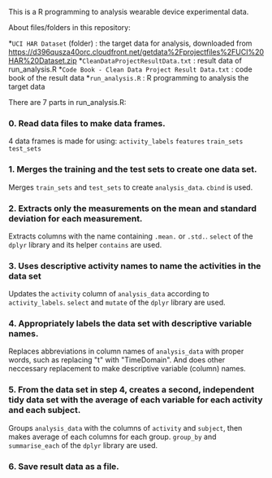 This is a R programming to analysis wearable device experimental data.

About files/folders in this repository:

  *`UCI HAR Dataset` (folder) : the target data for analysis, downloaded from https://d396qusza40orc.cloudfront.net/getdata%2Fprojectfiles%2FUCI%20HAR%20Dataset.zip
  *`CleanDataProjectResultData.txt` : result data of run_analysis.R
  *`Code Book - Clean Data Project Result Data.txt` : code book of the result data
  *`run_analysis.R` : R programming to analysis the target data

There are 7 parts in run_analysis.R:
### 0. Read data files to make data frames.
  4 data frames is made for using:
   `activity_labels`
   `features`
   `train_sets`
   `test_sets`

### 1. Merges the training and the test sets to create one data set.
  Merges `train_sets` and `test_sets` to create `analysis_data`.
  `cbind` is used.

### 2. Extracts only the measurements on the mean and standard deviation for each measurement.
  Extracts columns with the name containing `.mean.` or `.std.`.
  `select` of the `dplyr` library and its helper `contains` are used.

### 3. Uses descriptive activity names to name the activities in the data set
  Updates the `activity` column of `analysis_data` according to `activity_labels`.
  `select` and `mutate` of the `dplyr` library are used.

### 4. Appropriately labels the data set with descriptive variable names.
  Replaces abbreviations in column names of `analysis_data` with proper words, such as replacing "t" with "TimeDomain".
  And does other neccessary replacement to make descriptive variable (column) names.

### 5. From the data set in step 4, creates a second, independent tidy data set with the average of each variable for each activity and each subject.
  Groups `analysis_data` with the columns of `activity` and `subject`, then makes average of each columns for each group.
  `group_by` and `summarise_each` of the `dplyr` library are used.

### 6. Save result data as a file.